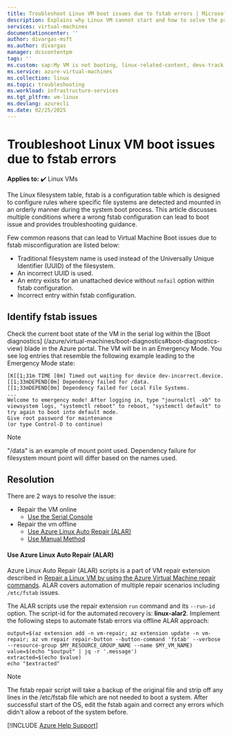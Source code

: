 ```yaml
---
title: Troubleshoot Linux VM boot issues due to fstab errors | Microsoft Learn
description: Explains why Linux VM cannot start and how to solve the problem.
services: virtual-machines
documentationcenter: ''
author: divargas-msft
ms.author: divargas
manager: dcscontentpm
tags: ''
ms.custom: sap:My VM is not booting, linux-related-content, devx-track-azurecli, mode-api, innovation-engine
ms.service: azure-virtual-machines
ms.collection: linux
ms.topic: troubleshooting
ms.workload: infrastructure-services
ms.tgt_pltfrm: vm-linux
ms.devlang: azurecli
ms.date: 02/25/2025
---
```



# Troubleshoot Linux VM boot issues due to fstab errors

**Applies to:** :heavy_check_mark: Linux VMs

<!-- Commenting out these entries as this information should be selected by the user along with the corresponding subscription and region
 
The First step in this tutorial is to define environment variables, and install the corresponding package, if necessary.
 
```azurecli-interactive
export MY_RESOURCE_GROUP_NAME="myVMResourceGroup89f292"
export MY_VM_NAME="myVM89f292"
```
-->

The Linux filesystem table, fstab is a configuration table which is designed to configure rules where specific file systems are detected and mounted in an orderly manner during the system boot process.
This article discusses multiple conditions where a wrong fstab configuration can lead to boot issue and provides troubleshooting guidance.

Few common reasons that can lead to Virtual Machine Boot issues due to fstab misconfiguration are listed below:

* Traditional filesystem name is used instead of the Universally Unique Identifier (UUID) of the filesystem.
* An incorrect UUID is used. 
* An entry exists for an unattached device without `nofail` option within fstab configuration.
* Incorrect entry within fstab configuration.
  
## Identify fstab issues

Check the current boot state of the VM in the serial log within the [Boot diagnostics] (/azure/virtual-machines/boot-diagnostics#boot-diagnostics-view) blade in the Azure portal. The VM will be in an Emergency Mode. You see log entries that resemble the following example leading to the Emergency Mode state:

```output
[K[[1;31m TIME [0m] Timed out waiting for device dev-incorrect.device.
[[1;33mDEPEND[0m] Dependency failed for /data.
[[1;33mDEPEND[0m] Dependency failed for Local File Systems.
...
Welcome to emergency mode! After logging in, type "journalctl -xb" to viewsystem logs, "systemctl reboot" to reboot, "systemctl default" to try again to boot into default mode.
Give root password for maintenance
(or type Control-D to continue)
```

 >[!Note]
 > "/data" is an example of mount point used. Dependency failure for filesystem mount point will differ based on the  names used.

## Resolution

There are 2 ways to resolve the issue:

* Repair the VM online
  * [Use the Serial Console](#use-the-serial-console)
* Repair the vm offline
  * [Use Azure Linux Auto Repair (ALAR)](#use-azure-linux-auto-repair-alar)
  * [Use Manual Method](#use-manual-method)

#### Use Azure Linux Auto Repair (ALAR)

Azure Linux Auto Repair (ALAR) scripts is a part of VM repair extension described in [Repair a Linux VM by using the Azure Virtual Machine repair commands](./repair-linux-vm-using-azure-virtual-machine-repair-commands.md). ALAR covers automation of multiple repair scenarios including `/etc/fstab` issues.

The ALAR scripts use the repair extension `run` command and its `--run-id` option. The script-id for the automated recovery is: **linux-alar2**. Implement the following steps to automate fstab errors via offline ALAR approach:

```azurecli-interactive
output=$(az extension add -n vm-repair; az extension update -n vm-repair; az vm repair repair-button --button-command 'fstab' --verbose --resource-group $MY_RESOURCE_GROUP_NAME --name $MY_VM_NAME)
value=$(echo "$output" | jq -r '.message')
extracted=$(echo $value)
echo "$extracted"
```

> [!NOTE]
> The fstab repair script will take a backup of the original file and strip off any lines in the /etc/fstab file which are not needed to boot a system. After successful start of the OS, edit the fstab again and correct any errors which didn't allow a reboot of the system before.

[!INCLUDE [Azure Help Support](../../../includes/azure-help-support.md)]
